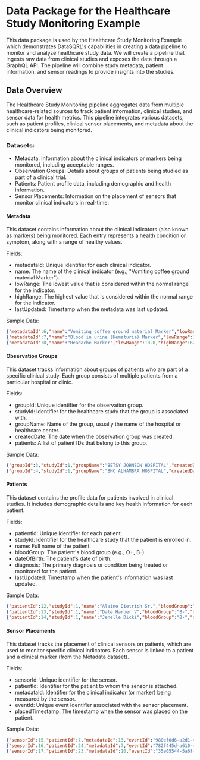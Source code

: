# Data Package for the Healthcare Study Monitoring Example

This data package is used by the Healthcare Study Monitoring Example which demonstrates DataSQRL's capabilities in
creating a data pipeline to monitor and analyze healthcare study data. We will create a pipeline that ingests raw data
from clinical studies and exposes the data through a GraphQL API. The pipeline will combine study metadata, patient
information, and sensor readings to provide insights into the studies.

## Data Overview

The Healthcare Study Monitoring pipeline aggregates data from multiple healthcare-related sources to track patient
information, clinical studies, and sensor data for health metrics. This pipeline integrates various datasets,
such as patient profiles, clinical sensor placements, and metadata about the clinical indicators being monitored.

### Datasets:
- Metadata: Information about the clinical indicators or markers being monitored, including acceptable ranges.
- Observation Groups: Details about groups of patients being studied as part of a clinical trial.
- Patients: Patient profile data, including demographic and health information.
- Sensor Placements: Information on the placement of sensors that monitor clinical indicators in real-time.

#### Metadata

This dataset contains information about the clinical indicators (also known as markers) being monitored. Each entry represents a health condition or symptom, along with a range of healthy values.

Fields:
- metadataId: Unique identifier for each clinical indicator.
- name: The name of the clinical indicator (e.g., "Vomiting coffee ground material Marker").
- lowRange: The lowest value that is considered within the normal range for the indicator.
- highRange: The highest value that is considered within the normal range for the indicator.
- lastUpdated: Timestamp when the metadata was last updated.

Sample Data:
```json
{"metadataId":6,"name":"Vomiting coffee ground material Marker","lowRange":9.0,"highRange":107.0,"lastUpdated":"2024-09-15T00:00:00Z"}
{"metadataId":7,"name":"Blood in urine (Hematuria) Marker","lowRange":31.0,"highRange":95.0,"lastUpdated":"2024-09-15T00:00:00Z"}
{"metadataId":8,"name":"Headache Marker","lowRange":10.0,"highRange":62.0,"lastUpdated":"2024-09-15T00:00:00Z"}
```

#### Observation Groups

This dataset tracks information about groups of patients who are part of a specific clinical study. Each group consists of multiple patients from a particular hospital or clinic.

Fields:
- groupId: Unique identifier for the observation group.
- studyId: Identifier for the healthcare study that the group is associated with.
- groupName: Name of the group, usually the name of the hospital or healthcare center.
- createdDate: The date when the observation group was created.
- patients: A list of patient IDs that belong to this group.

Sample Data:
```json
{"groupId":3,"studyId":1,"groupName":"BETSY JOHNSON HOSPITAL","createdDate":"2024-09-15T00:00:00Z","patients":[{"patientId":2},{"patientId":18},{"patientId":10},{"patientId":12}]}
{"groupId":4,"studyId":1,"groupName":"BHC ALHAMBRA HOSPITAL","createdDate":"2024-09-15T00:00:00Z","patients":[{"patientId":8},{"patientId":13}]}
```

#### Patients

This dataset contains the profile data for patients involved in clinical studies. It includes demographic details and key health information for each patient.

Fields:
- patientId: Unique identifier for each patient.
- studyId: Identifier for the healthcare study that the patient is enrolled in.
- name: Full name of the patient.
- bloodGroup: The patient's blood group (e.g., O+, B-).
- dateOfBirth: The patient's date of birth.
- diagnosis: The primary diagnosis or condition being treated or monitored for the patient.
- lastUpdated: Timestamp when the patient's information was last updated.

Sample Data:
```json
{"patientId":12,"studyId":1,"name":"Alaine Dietrich Sr.","bloodGroup":"O+","dateOfBirth":"2004-05-23","diagnosis":"Hypertension","lastUpdated":"2024-09-15T00:00:00Z"}
{"patientId":13,"studyId":1,"name":"Dale Harber V","bloodGroup":"B-","dateOfBirth":"1999-04-17","diagnosis":"Hypothyroidism","lastUpdated":"2024-09-15T00:00:00Z"}
{"patientId":14,"studyId":1,"name":"Jenelle Dicki","bloodGroup":"B-","dateOfBirth":"1962-07-26","diagnosis":"Heat Stroke","lastUpdated":"2024-09-15T00:00:00Z"}
```

#### Sensor Placements

This dataset tracks the placement of clinical sensors on patients, which are used to monitor specific clinical indicators. Each sensor is linked to a patient and a clinical marker (from the Metadata dataset).

Fields:
- sensorId: Unique identifier for the sensor.
- patientId: Identifier for the patient to whom the sensor is attached.
- metadataId: Identifier for the clinical indicator (or marker) being measured by the sensor.
- eventId: Unique event identifier associated with the sensor placement.
- placedTimestamp: The timestamp when the sensor was placed on the patient.

Sample Data:
```json
{"sensorId":15,"patientId":7,"metadataId":13,"eventId":"980ef0d6-a2d1-45c0-8e95-d70a17922464","placedTimestamp":"2024-09-15T00:00:00Z"}
{"sensorId":16,"patientId":24,"metadataId":7,"eventId":"782f445d-a610-4cd4-b891-f94341516bf7","placedTimestamp":"2024-09-15T00:00:00Z"}
{"sensorId":17,"patientId":23,"metadataId":10,"eventId":"35e05544-5a6f-43d7-8e6f-31a50f5851b6","placedTimestamp":"2024-09-15T00:00:00Z"}
```
